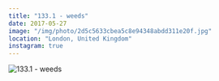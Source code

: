 ```yaml
---
title: "133.1 - weeds"
date: 2017-05-27
image: "/img/photo/2d5c5633cbea5c8e94348abdd311e20f.jpg"
location: "London, United Kingdom"
instagram: true
---
```


![133.1 - weeds](/img/photo/2d5c5633cbea5c8e94348abdd311e20f.jpg)
